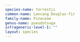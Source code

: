 ```yaml
---
species-name: forrestii
common-name: Lancang Douglas-fir
family-name: Pinaceae
genus-name: pseudotsuga
infrageneric-level-I: ""
layout: species
---
```


